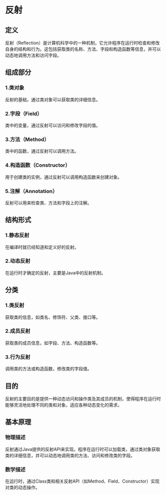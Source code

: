 # 反射

## 定义

反射（Reflection）是计算机科学中的一种机制，它允许程序在运行时检查和修改自身的结构和行为。这包括获取类的名称、方法、字段和构造函数等信息，并可以动态地调用方法和访问字段。

## 组成部分

### 1.类对象

反射的基础，通过类对象可以获取类的详细信息。

### 2.字段（Field）

类中的变量，通过反射可以访问和修改字段的值。

### 3.方法（Method）

类中的函数，通过反射可以调用方法。

### 4.构造函数（Constructor）

用于创建类的实例，通过反射可以调用构造函数来创建对象。

### 5.注解（Annotation）

反射可以用来检查类、方法和字段上的注解。

## 结构形式

### 1.静态反射

在编译时就已经知道和定义好的反射。

### 2.动态反射

在运行时才确定的反射，主要是Java中的反射机制。

## 分类

### 1.类反射

获取类的信息，如类名、修饰符、父类、接口等。

### 2.成员反射

获取类的成员信息，如字段、方法、构造函数等。

### 3.行为反射

调用类的方法或构造函数，修改类的字段值。

## 目的

反射的主要目的是提供一种动态访问和操作类及其成员的机制，使得程序在运行时能够灵活地处理不同的类和对象，适应各种动态变化的需求。

## 基本原理

### 物理描述

反射通过Java提供的反射API来实现。程序在运行时可以加载类，通过类对象获取类的详细信息，并可以动态地调用类的方法、访问和修改类的字段。

### 数学描述

在运行时，通过Class类和相关反射API（如Method、Field、Constructor）实现对类的动态操作。
